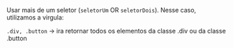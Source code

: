 Usar mais de um seletor (`seletorUm` OR `seletorDois`). Nesse caso, utilizamos a virgula:

`.div, .button` -> ira retornar todos os elementos da classe .div ou da classe .button

